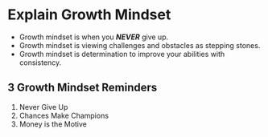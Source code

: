 # Explain Growth Mindset

- Growth mindset is when you ***NEVER*** give up.
- Growth mindset is viewing challenges and obstacles as stepping stones.
- Growth mindset is determination to improve your abilities with consistency.

## 3 Growth Mindset Reminders

1. Never Give Up
2. Chances Make Champions
3. Money is the Motive
